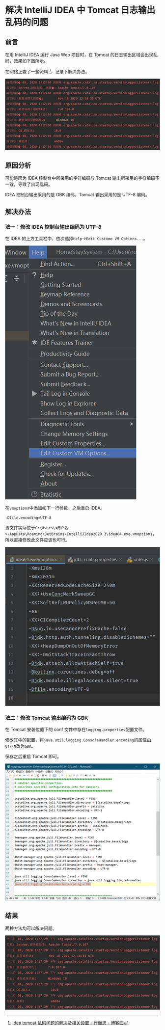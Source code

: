 # 解决 IntelliJ IDEA 中 Tomcat 日志输出乱码的问题

## 前言

在用 IntelliJ IDEA 运行 Java Web 项目时，在 Tomcat 的日志输出区域会出现乱码，效果如下图所示。

在网络上查了一些资料 [^1]，记录下解决办法。

![Tomcat 日志出现乱码](./2020-12-08-solve-the-problem-of-messy-output-from-tomcat-in-intelli-j-idea.assets/image-1024x475.png)

## 原因分析

可能是因为 IDEA 控制台中所采用的字符编码与 Tomcat 输出所采用的字符编码不一致，导致了出现乱码。

IDEA 控制台输出采用的是 GBK 编码，Tomcat 输出采用的是 UTF-8 编码。

## 解决办法

### 法一：修改 IDEA 控制台输出编码为 UTF-8

在 IDEA 的上方工具栏中，依次选择`Help`->`Edit Custome VM Options...`。

![img](./2020-12-08-solve-the-problem-of-messy-output-from-tomcat-in-intelli-j-idea.assets/image-1.png)

在`vmoptions`中添加如下一行参数，之后重启 IDEA。

```text
-Dfile.encoding=UTF-8
```

该文件实际位于`C:\Users\<用户名>\AppData\Roaming\JetBrains\IntelliJIdea2020.3\idea64.exe.vmoptions`，所以直接修改此文件应该也可行。

![img](./2020-12-08-solve-the-problem-of-messy-output-from-tomcat-in-intelli-j-idea.assets/image-2.png)

### 法二：修改 Tomcat 输出编码为 GBK

在 Tomcat 安装位置下的 conf 文件中存在`logging.properties`配置文件。

修改其中的配置，将`java.util.logging.ConsoleHandler.encoding`的属性由`UTF-8`改为`GBK`。

保存之后重启 Tomcat 即可。

![img](./2020-12-08-solve-the-problem-of-messy-output-from-tomcat-in-intelli-j-idea.assets/image-4-1024x907.png)

## 结果

两种方法均可以解决问题。

![img](./2020-12-08-solve-the-problem-of-messy-output-from-tomcat-in-intelli-j-idea.assets/image-3-1024x491.png)

[^1]: [idea tomcat 乱码问题的解决及相关设置 - 行而思 - 博客园](https://www.cnblogs.com/shej123/p/10312806.html)
